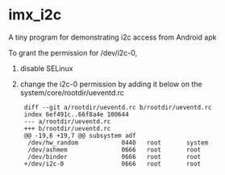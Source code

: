 # imx_i2c

A tiny program for demonstrating i2c access from Android apk

To grant the permission for /dev/i2c-0,

1. disable SELinux
2. change the i2c-0 permission by adding it below on the system/core/rootdir/ueventd.rc

		diff --git a/rootdir/ueventd.rc b/rootdir/ueventd.rc
		index 6ef491c..66f8a4e 100644
		--- a/rootdir/ueventd.rc
		+++ b/rootdir/ueventd.rc
		@@ -19,6 +19,7 @@ subsystem adf
		 /dev/hw_random            0440   root       system
		 /dev/ashmem               0666   root       root
		 /dev/binder               0666   root       root
		+/dev/i2c-0                0666   root       root
